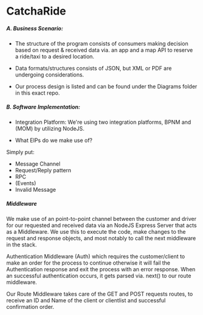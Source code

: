 # CatchaRide

##### A. Business Scenario: 

* The structure of the program consists of consumers making decision based on request & received data via. an app and a map API to reserve a ride/taxi to a desired location. 

* Data formats/structures consists of JSON, but XML or PDF are undergoing considerations. 

* Our process design is listed and can be found under the Diagrams folder in this exact repo.


##### B. Software Implementation: 
* Integration Platform: 
We're using two integration platforms, BPNM and (MOM) by utilizing NodeJS.

* What EIPs do we make use of? 

Simply put: 

* Message Channel 
* Request/Reply pattern 
* RPC
* (Events)
* Invalid Message


##### Middleware 

We make use of an point-to-point channel between the customer and driver for our requested and received data via an NodeJS Express Server that acts as a Middleware. 
We use this to execute the code, make changes to the request and response objects, and most notably to call the next middleware in the stack. 

 Authentication Middleware (Auth) which requires the customer/client to make an order for the process to continue otherwise it will fail the Authentication response and exit the process with an error response. When an successful authentication occurs, it gets parsed via. next() to our route middleware.

Our Route Middleware takes care of the GET and POST requests routes, to receive an ID and Name of the client or clientlist and successful confirmation order. 

